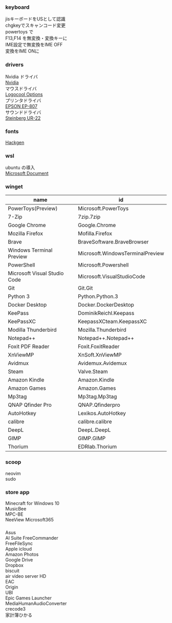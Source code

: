 ### keyboard
jisキーボードをUSとして認識  
chgkeyでスキャンコード変更  
powertoys で  
F13,F14 を無変換・変換キーに  
IME設定で無変換をIME OFF  
変換をIME ONに
### drivers
Nvidia ドライバ  
[Nvidia](https://www.nvidia.co.jp/Download/index.aspx?lang=jp)  
マウスドライバ  
[Logocool Options](https://www.logicool.co.jp/ja-jp/product/options)  
プリンタドライバ  
[EPSON EP-807](https://www.epson.jp/support/portal/download/ep-807aw.htm)  
サウンドドライバ  
[Steinberg UR-22](https://japan.steinberg.net/jp/support/downloads/ur22.html)  
### fonts
[Hackgen](https://github.com/yuru7/HackGen)
### wsl
ubuntu の導入  
[Microsoft Document](https://docs.microsoft.com/ja-jp/windows/wsl/https://docs.microsoft.com/ja-jp/windows/wsl/)
### winget
|name|id|
|-|-|
|PowerToys(Preview)|Microsoft.PowerToys|
|7-Zip|7zip.7zip|
|Google Chrome|Google.Chrome|
|Mozilla Firefox|Mofilla.Firefox|
|Brave|BraveSoftware.BraveBrowser|
|Windows Terminal Preview|Microsoft.WindowsTerminalPreview|
|PowerShell|Microsoft.Powershell|
|Microsoft Visual Studio Code|Microsoft.VisualStudioCode|
|Git|Git.Git|
|Python 3|Python.Python.3|
|Docker Desktop|Docker.DockerDesktop|
|KeePass|DominikReichl.Keepass|
|KeePassXC|KeepassXCteam.KeepassXC|
|Modilla Thunderbird|Mozilla.Thunderbird|
|Notepad++|Notepad++.Notepad++|
|Foxit PDF Reader|Foxit.FoxitReader|
|XnViewMP|XnSoft.XnViewMP|
|Avidmux|Avidemux.Avidemux|
|Steam|Valve.Steam|
|Amazon Kindle|Amazon.Kindle|
|Amazon Games|Amazon.Games|
|Mp3tag|Mp3tag.Mp3tag|
|QNAP Qfinder Pro|QNAP.Qfinderpro|
|AutoHotkey|Lexikos.AutoHotkey|
|calibre|calibre.calibre|
|DeepL|DeepL.DeepL|****
|GIMP|GIMP.GIMP|
|Thorium|EDRlab.Thorium|
### scoop
neovim  
sudo
### store app
Minecraft for Windows 10  
MusicBee  
MPC-BE  
NeeView
Microsoft365  
### 
Asus  
AI Suite
FreeCommander  
FreeFileSync  
Apple icloud  
Amazon Photos  
Google Drive  
Dropbox  
biscuit  
air video server HD  
EAC  
Origin  
UBI  
Epic Games Launcher  
MediaHumanAudioConverter  
crecode3  
家計簿ひかる  
